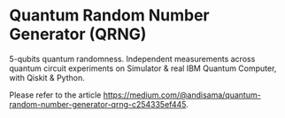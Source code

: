 # Quantum Random Number Generator (QRNG)

5-qubits quantum randomness. Independent measurements across quantum circuit experiments on Simulator & real IBM Quantum Computer, with Qiskit & Python.

Please refer to the article https://medium.com/@andisama/quantum-random-number-generator-qrng-c254335ef445.

